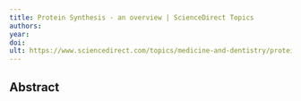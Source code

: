 ```yaml
---
title: Protein Synthesis - an overview | ScienceDirect Topics
authors: 
year: 
doi: 
ult: https://www.sciencedirect.com/topics/medicine-and-dentistry/protein-synthesis
---
```

## Abstract

